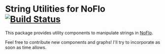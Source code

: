 String Utilities for NoFlo [![Build Status](https://secure.travis-ci.org/kenhkan/noflo-strings.png?branch=master)](https://travis-ci.org/kenhkan/noflo-strings)
===============================

This package provides utility components to manipulate strings in
[NoFlo](http://noflojs.org/).

Feel free to contribute new components and graphs! I'll try to
incorporate as soon as time allows.
